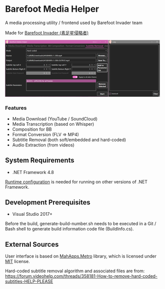 # Barefoot Media Helper
A media processing utility / frontend used by Barefoot Invader team

Made for [Barefoot Invader (素足星侵略者)](https://space.bilibili.com/259213)

<p align="center">
  <img src="https://github.com/xlfdll/xlfdll.github.io/raw/master/images/projects/BarefootMediaHelper.png"
       alt="Barefoot Media Helper" width="1024">
</p>

### Features
* Media Download (YouTube / SoundCloud)
* Media Transcription (based on Whisper)
* Composition for BB
* Format Conversion (FLV => MP4)
* Subtitle Removal (both soft/embedded and hard-coded)
* Audio Extraction (from videos)

## System Requirements
* .NET Framework 4.8

[Runtime configuration](https://docs.microsoft.com/en-us/dotnet/framework/migration-guide/how-to-configure-an-app-to-support-net-framework-4-or-4-5) is needed for running on other versions of .NET Framework.

## Development Prerequisites
* Visual Studio 2017+

Before the build, generate-build-number.sh needs to be executed in a Git / Bash shell to generate build information code file (BuildInfo.cs).

## External Sources
User interface is based on [MahApps.Metro](https://github.com/MahApps/MahApps.Metro) library, which is licensed under [MIT](https://github.com/MahApps/MahApps.Metro/blob/develop/LICENSE) license.

Hard-coded subtitle removal algorithm and associated files are from:
https://forum.videohelp.com/threads/358181-How-to-remove-hard-coded-subtitles-HELP-PLEASE
